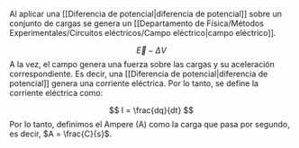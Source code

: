 Al aplicar una [[Diferencia de potencial|diferencia de potencial]] sobre un conjunto de cargas se genera un [[Departamento de Física/Métodos Experimentales/Circuitos eléctricos/Campo eléctrico|campo eléctrico]]. 

$$ \vec{E} - \Delta V $$ 
A la vez, el campo genera una fuerza sobre las cargas y su aceleración correspondiente. Es decir, una [[Diferencia de potencial|diferencia de potencial]] genera una corriente eléctrica. Por lo tanto, se define la corriente eléctrica como: 

$$ I = \frac{dq}{dt} $$ 
Por lo tanto, definimos el Ampere (A) como la carga que pasa por segundo, es decir, $A = \frac{C}{s}$.  

